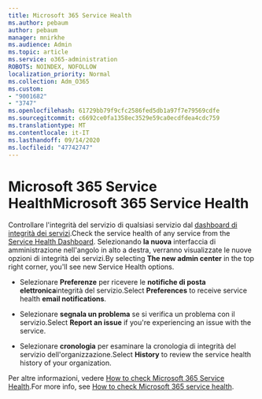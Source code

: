```yaml
---
title: Microsoft 365 Service Health
ms.author: pebaum
author: pebaum
manager: mnirkhe
ms.audience: Admin
ms.topic: article
ms.service: o365-administration
ROBOTS: NOINDEX, NOFOLLOW
localization_priority: Normal
ms.collection: Adm_O365
ms.custom:
- "9001682"
- "3747"
ms.openlocfilehash: 61729bb79f9cfc2586fed5db1a97f7e79569cdfe
ms.sourcegitcommit: c6692ce0fa1358ec3529e59ca0ecdfdea4cdc759
ms.translationtype: MT
ms.contentlocale: it-IT
ms.lasthandoff: 09/14/2020
ms.locfileid: "47742747"
---
```

# <a name="microsoft-365-service-health"></a><span data-ttu-id="c6587-102">Microsoft 365 Service Health</span><span class="sxs-lookup"><span data-stu-id="c6587-102">Microsoft 365 Service Health</span></span>


<span data-ttu-id="c6587-103">Controllare l'integrità del servizio di qualsiasi servizio dal [dashboard di integrità dei servizi](https://admin.microsoft.com/Adminportal/Home?source=applauncher#/servicehealth).</span><span class="sxs-lookup"><span data-stu-id="c6587-103">Check the service health of any service from the [Service Health Dashboard](https://admin.microsoft.com/Adminportal/Home?source=applauncher#/servicehealth).</span></span> <span data-ttu-id="c6587-104">Selezionando **la nuova** interfaccia di amministrazione nell'angolo in alto a destra, verranno visualizzate le nuove opzioni di integrità dei servizi.</span><span class="sxs-lookup"><span data-stu-id="c6587-104">By selecting **The new admin center** in the top right corner, you'll see new Service Health options.</span></span>

- <span data-ttu-id="c6587-105">Selezionare **Preferenze** per ricevere le **notifiche di posta elettronica**integrità del servizio.</span><span class="sxs-lookup"><span data-stu-id="c6587-105">Select **Preferences** to receive service health **email notifications**.</span></span>

- <span data-ttu-id="c6587-106">Selezionare **segnala un problema** se si verifica un problema con il servizio.</span><span class="sxs-lookup"><span data-stu-id="c6587-106">Select **Report an issue** if you're experiencing an issue with the service.</span></span>

- <span data-ttu-id="c6587-107">Selezionare **cronologia** per esaminare la cronologia di integrità del servizio dell'organizzazione.</span><span class="sxs-lookup"><span data-stu-id="c6587-107">Select **History** to review the service health history of your organization.</span></span> 

<span data-ttu-id="c6587-108">Per altre informazioni, vedere [How to check Microsoft 365 Service Health](https://docs.microsoft.com/office365/enterprise/view-service-health).</span><span class="sxs-lookup"><span data-stu-id="c6587-108">For more info, see [How to check Microsoft 365 service health](https://docs.microsoft.com/office365/enterprise/view-service-health).</span></span> 